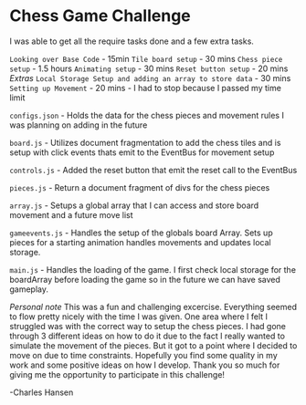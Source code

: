 # Chess Game Challenge

I was able to get all the require tasks done and a few extra tasks.  

`Looking over Base Code` - 15min 
`Tile board setup` - 30 mins 
`Chess piece setup` - 1.5 hours
`Animating setup` - 30 mins
`Reset button setup` - 20 mins
*Extras*
`Local Storage Setup and adding an array to store data` - 30 mins
`Setting up Movement` - 20 mins - I had to stop because I passed my time limit


`configs.json` - Holds the data for the chess pieces and movement rules I was planning on adding in the future

`board.js` - Utilizes document fragmentation to add the chess tiles and is setup with click events thats emit to the EventBus for movement setup

`controls.js` - Added the reset button that emit the reset call to the EventBus

`pieces.js` - Return a document fragment of divs for the chess pieces

`array.js` - Setups a global array that I can access and store board movement and a future move list

`gameevents.js` - Handles the setup of the globals board Array. Sets up pieces for a starting animation handles          movements and updates local storage.

`main.js` - Handles the loading of the game. I first check local storage for the boardArray before loading the game so
in the future we can have saved gameplay.


*Personal note*
This was a fun and challenging excercise.  Everything seemed to flow pretty nicely with the time I was given.  One area where I felt I struggled was with the correct way to setup the chess pieces.  I had gone through 3 different ideas on how to do it due to the fact I really wanted to simulate the movement of the pieces.  But it got to a point where I decided to move on due to time constraints.  Hopefully you find some quality in my work and some positive ideas on how I develop.  Thank you so much for giving me the opportunity to participate in this challenge!

-Charles Hansen